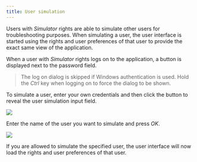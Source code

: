 ```yaml
---
title: User simulation
---
```


Users with *Simulator* rights are able to simulate other users for troubleshooting purposes. When simulating a user, the user interface is started using the rights and user preferences of that user to provide the exact same view of the application.

When a user with *Simulator* rights logs on to the application, a button is displayed next to the password field. 

> The log on dialog is skipped if Windows authentication is used. Hold the *Ctrl* key when logging on to force the dialog to be shown.

To simulate a user, enter your own credentials and then click the button to reveal the user simulation input field.

![](assets/iam_admin/image7.png)

Enter the name of the user you want to simulate and press *OK*.

![](assets/iam_admin/image8.png)

If you are allowed to simulate the specified user, the user interface will now load the rights and user preferences of that user.